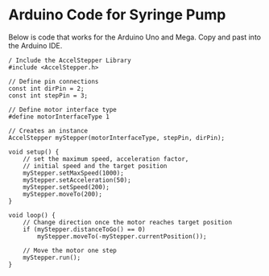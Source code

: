 # Arduino Code for Syringe Pump

Below is code that works for the Arduino Uno and Mega. Copy and past into the Arduino IDE.

```
/ Include the AccelStepper Library
#include <AccelStepper.h>

// Define pin connections
const int dirPin = 2;
const int stepPin = 3;

// Define motor interface type
#define motorInterfaceType 1

// Creates an instance
AccelStepper myStepper(motorInterfaceType, stepPin, dirPin);

void setup() {
	// set the maximum speed, acceleration factor,
	// initial speed and the target position
	myStepper.setMaxSpeed(1000);
	myStepper.setAcceleration(50);
	myStepper.setSpeed(200);
	myStepper.moveTo(200);
}

void loop() {
	// Change direction once the motor reaches target position
	if (myStepper.distanceToGo() == 0) 
		myStepper.moveTo(-myStepper.currentPosition());

	// Move the motor one step
	myStepper.run();
}
```

